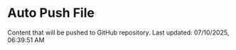 # Auto Push File

Content that will be pushed to GitHub repository.
Last updated: 07/10/2025, 06:39:51 AM
